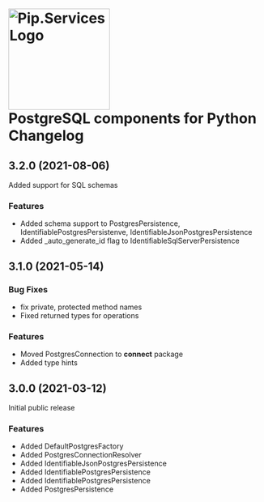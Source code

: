 # <img src="https://uploads-ssl.webflow.com/5ea5d3315186cf5ec60c3ee4/5edf1c94ce4c859f2b188094_logo.svg" alt="Pip.Services Logo" width="200"> <br/> PostgreSQL components for Python Changelog

## <a name="3.2.0"></a> 3.2.0 (2021-08-06)

Added support for SQL schemas

### Features
* Added schema support to PostgresPersistence, IdentifiablePostgresPersistenve, IdentifiableJsonPostgresPersistence
* Added _auto_generate_id flag to IdentifiableSqlServerPersistence

## <a name="3.1.0"></a> 3.1.0 (2021-05-14)

### Bug Fixes
* fix private, protected method names
* Fixed returned types for operations

### Features
* Moved PostgresConnection to **connect** package
* Added type hints

## <a name="3.0.0"></a> 3.0.0 (2021-03-12) 

Initial public release

### Features
* Added DefaultPostgresFactory
* Added PostgresConnectionResolver
* Added IdentifiableJsonPostgresPersistence
* Added IdentifiablePostgresPersistence
* Added IdentifiablePostgresPersistence
* Added PostgresPersistence